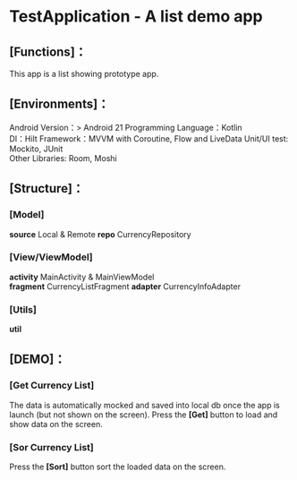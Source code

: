 # TestApplication - A list demo app

## [Functions]：

This app is a list showing prototype app. 

## [Environments]：

Android Version：> Android 21
Programming Language：Kotlin  
DI：Hilt
Framework：MVVM with Coroutine, Flow and LiveData
Unit/UI test: Mockito, JUnit  
Other Libraries: Room, Moshi

## [Structure]：
### [Model]
**source** Local & Remote
**repo** CurrencyRepository

### [View/ViewModel]
**activity** MainActivity & MainViewModel  
**fragment** CurrencyListFragment
**adapter** CurrencyInfoAdapter

### [Utils]
**util** 

## [DEMO]：

### [Get Currency List]
The data is automatically mocked and saved into local db once the 
app is launch (but not shown on the screen). Press the **[Get]** button
to load and show data on the screen.

### [Sor Currency List]
Press the **[Sort]** button sort the loaded data on the screen.
